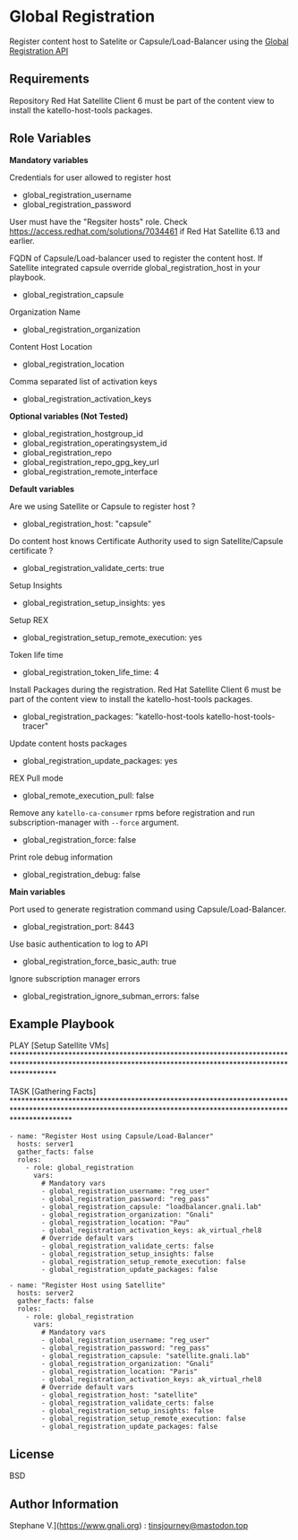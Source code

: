 Global Registration
=========

Register content host to Satelite or Capsule/Load-Balancer using the [Global Registration API](https://access.redhat.com/documentation/en-us/red_hat_satellite/6.13/html/managing_hosts/registering_hosts_to_server_managing-hosts#Registering_Hosts_by_Using_Global_Registration_managing-hosts)

Requirements
------------

Repository Red Hat Satellite Client 6 must be part of the content view to install the katello-host-tools packages.

Role Variables
--------------

**Mandatory variables**

Credentials for user allowed to register host
- global_registration_username
- global_registration_password

User must have the "Regsiter hosts" role. Check https://access.redhat.com/solutions/7034461 if Red Hat Satellite 6.13 and earlier.


FQDN of Capsule/Load-balancer used to register the content host. If Satellite integrated capsule override global_registration_host in your playbook.
- global_registration_capsule

Organization Name
- global_registration_organization

Content Host Location
- global_registration_location

Comma separated list of activation keys
- global_registration_activation_keys

**Optional variables (Not Tested)**
- global_registration_hostgroup_id
- global_registration_operatingsystem_id
- global_registration_repo
- global_registration_repo_gpg_key_url
- global_registration_remote_interface

**Default variables**

Are we using Satellite or Capsule to register host ?
- global_registration_host: "capsule"

Do content host knows Certificate Authority used to sign Satellite/Capsule certificate ?
- global_registration_validate_certs: true

Setup Insights
- global_registration_setup_insights: yes

Setup REX
- global_registration_setup_remote_execution: yes

Token life time
- global_registration_token_life_time: 4

Install Packages during the registration. Red Hat Satellite Client 6 must be part of the content view to install the katello-host-tools packages.
- global_registration_packages: "katello-host-tools katello-host-tools-tracer"

Update content hosts packages
- global_registration_update_packages: yes

REX Pull mode
- global_remote_execution_pull: false

Remove any `katello-ca-consumer` rpms before registration and run subscription-manager with `--force` argument.
- global_registration_force: false

Print role debug information
- global_registration_debug: false

**Main variables**

Port used to generate  registration command using Capsule/Load-Balancer.
- global_registration_port: 8443

Use basic authentication to log to API
- global_registration_force_basic_auth: true

Ignore subscription manager errors
- global_registration_ignore_subman_errors: false

Example Playbook
----------------
PLAY [Setup Satellite VMs] **********************************************************************************************************************************************************

TASK [Gathering Facts] **************************************************************************************************************************************************************

```
- name: "Register Host using Capsule/Load-Balancer"
  hosts: server1
  gather_facts: false
  roles:
    - role: global_registration
      vars:
        # Mandatory vars
        - global_registration_username: "reg_user"
        - global_registration_password: "reg_pass"
        - global_registration_capsule: "loadbalancer.gnali.lab"
        - global_registration_organization: "Gnali"
        - global_registration_location: "Pau"
        - global_registration_activation_keys: ak_virtual_rhel8
        # Override default vars
        - global_registration_validate_certs: false
        - global_registration_setup_insights: false
        - global_registration_setup_remote_execution: false
        - global_registration_update_packages: false
```

```
- name: "Register Host using Satellite"
  hosts: server2
  gather_facts: false
  roles:
    - role: global_registration
      vars:
        # Mandatory vars
        - global_registration_username: "reg_user"
        - global_registration_password: "reg_pass"
        - global_registration_capsule: "satellite.gnali.lab"
        - global_registration_organization: "Gnali"
        - global_registration_location: "Paris"
        - global_registration_activation_keys: ak_virtual_rhel8
        # Override default vars
        - global_registration_host: "satellite"
        - global_registration_validate_certs: false
        - global_registration_setup_insights: false
        - global_registration_setup_remote_execution: false
        - global_registration_update_packages: false
```

License
-------

BSD

Author Information
------------------

Stephane V.](https://www.gnali.org) : tinsjourney@mastodon.top
